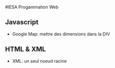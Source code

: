 #IESA Progammation Web

## Javascript
    
* Google Map: mettre des dimensions dans la DIV
 

## HTML & XML

* XML: un seul noeud racine




















































































































































































































